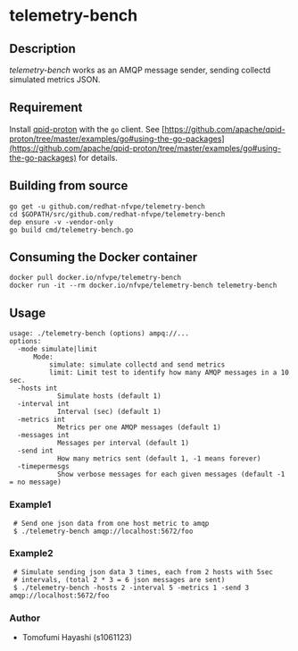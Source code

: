 # telemetry-bench

## Description

_telemetry-bench_ works as an AMQP message sender, sending collectd simulated
metrics JSON.

## Requirement
Install
[qpid-proton](https://github.com/apache/qpid-proton/tree/master/examples/go#using-the-go-packages)
with the `go` client. See
[https://github.com/apache/qpid-proton/tree/master/examples/go#using-the-go-packages](https://github.com/apache/qpid-proton/tree/master/examples/go#using-the-go-packages)
for details.

## Building from source

    go get -u github.com/redhat-nfvpe/telemetry-bench
    cd $GOPATH/src/github.com/redhat-nfvpe/telemetry-bench
    dep ensure -v -vendor-only
    go build cmd/telemetry-bench.go

## Consuming the Docker container

    docker pull docker.io/nfvpe/telemetry-bench
    docker run -it --rm docker.io/nfvpe/telemetry-bench telemetry-bench

## Usage

    usage: ./telemetry-bench (options) ampq://...
    options:
      -mode simulate|limit
          Mode:
              simulate: simulate collectd and send metrics
              limit: Limit test to identify how many AMQP messages in a 10 sec.
      -hosts int
                Simulate hosts (default 1)
      -interval int
                Interval (sec) (default 1)
      -metrics int
                Metrics per one AMQP messages (default 1)
      -messages int
                Messages per interval (default 1)
      -send int
                How many metrics sent (default 1, -1 means forever)
      -timepermesgs
                Show verbose messages for each given messages (default -1 = no message)

### Example1

     # Send one json data from one host metric to amqp
     $ ./telemetry-bench amqp://localhost:5672/foo

### Example2

     # Simulate sending json data 3 times, each from 2 hosts with 5sec
     # intervals, (total 2 * 3 = 6 json messages are sent)
     $ ./telemetry-bench -hosts 2 -interval 5 -metrics 1 -send 3 amqp://localhost:5672/foo

### Author
- Tomofumi Hayashi (s1061123)
